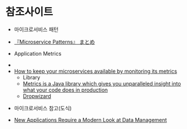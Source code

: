

# 참조사이트
* 마이크로서비스 패턴
- [『Microservice Patterns』 まとめ](https://qiita.com/yasuabe2613/items/3bff44e662c922083264)

* Application Metrics
- [](https://microservices.io/patterns/observability/application-metrics.html)
- [How to keep your microservices available by monitoring its metrics](https://medium.com/oracledevs/how-to-keep-your-microservices-available-by-monitoring-its-metrics-d88900298025)
    * Library
    - [Metrics is a Java library which gives you unparalleled insight into what your code does in production](https://metrics.dropwizard.io/3.1.0/)
    - [Dropwizard](https://www.dropwizard.io/en/latest/index.html)

* 마이크로서비스 참고(도식)
- [New Applications Require a Modern Look at Data Management](https://wikibon.com/new-applications-require-a-modern-look-at-data-management/)